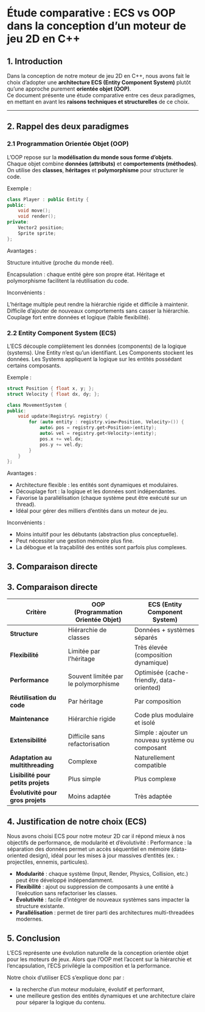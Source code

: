 # Étude comparative : ECS vs OOP dans la conception d’un moteur de jeu 2D en C++

## 1. Introduction

Dans la conception de notre moteur de jeu 2D en C++, nous avons fait le choix d’adopter une **architecture ECS (Entity Component System)** plutôt qu’une approche purement **orientée objet (OOP)**.  
Ce document présente une étude comparative entre ces deux paradigmes, en mettant en avant les **raisons techniques et structurelles** de ce choix.

---

## 2. Rappel des deux paradigmes

### 2.1 Programmation Orientée Objet (OOP)
L’OOP repose sur la **modélisation du monde sous forme d’objets**.  
Chaque objet combine **données (attributs)** et **comportements (méthodes)**.  
On utilise des **classes**, **héritages** et **polymorphisme** pour structurer le code.

Exemple :
```cpp
class Player : public Entity {
public:
    void move();
    void render();
private:
    Vector2 position;
    Sprite sprite;
};
```
Avantages :

Structure intuitive (proche du monde réel).

Encapsulation : chaque entité gère son propre état.
Héritage et polymorphisme facilitent la réutilisation du code.

Inconvénients :

L’héritage multiple peut rendre la hiérarchie rigide et difficile à maintenir.
Difficile d’ajouter de nouveaux comportements sans casser la hiérarchie.
Couplage fort entre données et logique (faible flexibilité).

### 2.2 Entity Component System (ECS)

L’ECS découple complètement les données (components) de la logique (systems).
Une Entity n’est qu’un identifiant.
Les Components stockent les données.
Les Systems appliquent la logique sur les entités possédant certains composants.

Exemple :
``` cpp
struct Position { float x, y; };
struct Velocity { float dx, dy; };

class MovementSystem {
public:
    void update(Registry& registry) {
        for (auto entity : registry.view<Position, Velocity>()) {
            auto& pos = registry.get<Position>(entity);
            auto& vel = registry.get<Velocity>(entity);
            pos.x += vel.dx;
            pos.y += vel.dy;
        }
    }
};
```

Avantages :

- Architecture flexible : les entités sont dynamiques et modulaires.
- Découplage fort : la logique et les données sont indépendantes.
- Favorise la parallélisation (chaque système peut être exécuté sur un thread).
- Idéal pour gérer des milliers d’entités dans un moteur de jeu.

Inconvénients :
- Moins intuitif pour les débutants (abstraction plus conceptuelle).
- Peut nécessiter une gestion mémoire plus fine.
- La débogue et la traçabilité des entités sont parfois plus complexes.

## 3. Comparaison directe
## 3. Comparaison directe

| **Critère**                        | **OOP (Programmation Orientée Objet)** | **ECS (Entity Component System)** |
|-----------------------------------|----------------------------------------|-----------------------------------|
| **Structure**                     | Hiérarchie de classes                  | Données + systèmes séparés        |
| **Flexibilité**                   | Limitée par l’héritage                 | Très élevée (composition dynamique) |
| **Performance**                   | Souvent limitée par le polymorphisme   | Optimisée (cache-friendly, data-oriented) |
| **Réutilisation du code**         | Par héritage                           | Par composition                   |
| **Maintenance**                   | Hiérarchie rigide                      | Code plus modulaire et isolé      |
| **Extensibilité**                 | Difficile sans refactorisation         | Simple : ajouter un nouveau système ou composant |
| **Adaptation au multithreading**  | Complexe                               | Naturellement compatible          |
| **Lisibilité pour petits projets**| Plus simple                            | Plus complexe                     |
| **Évolutivité pour gros projets** | Moins adaptée                          | Très adaptée                      |


## 4. Justification de notre choix (ECS)

Nous avons choisi ECS pour notre moteur 2D car il répond mieux à nos objectifs de performance, de modularité et d’évolutivité :
Performance : la séparation des données permet un accès séquentiel en mémoire (data-oriented design), idéal pour les mises à jour massives d’entités (ex. : projectiles, ennemis, particules).

- **Modularité** : chaque système (Input, Render, Physics, Collision, etc.) peut être développé indépendamment.
- **Flexibilité** : ajout ou suppression de composants à une entité à l’exécution sans refactoriser les classes.
- **Évolutivité** : facile d’intégrer de nouveaux systèmes sans impacter la structure existante.
- **Parallélisation** : permet de tirer parti des architectures multi-threadées modernes.

## 5. Conclusion

L’ECS représente une évolution naturelle de la conception orientée objet pour les moteurs de jeux.
Alors que l’OOP met l’accent sur la hiérarchie et l’encapsulation, l’ECS privilégie la composition et la performance.

Notre choix d’utiliser ECS s’explique donc par :
- la recherche d’un moteur modulaire, évolutif et performant,
- une meilleure gestion des entités dynamiques et une architecture claire pour séparer la logique du contenu.